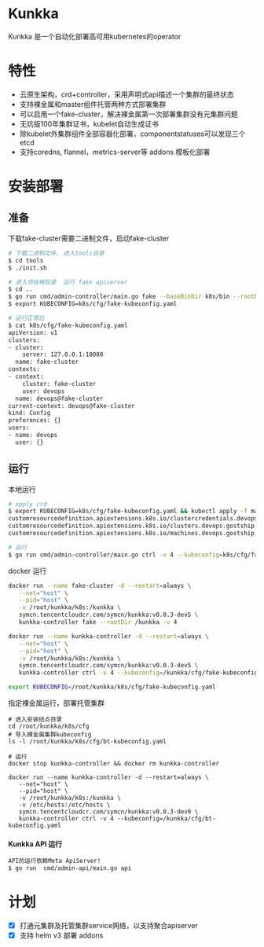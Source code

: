 # Kunkka

Kunkka 是一个自动化部署高可用kubernetes的operator

# 特性

- 云原生架构，crd+controller，采用声明式api描述一个集群的最终状态
- 支持裸金属和master组件托管两种方式部署集群
- 可以启用一个fake-cluster，解决裸金属第一次部署集群没有元集群问题
- 无坑版100年集群证书，kubelet自动生成证书
- 除kubelet外集群组件全部容器化部署，componentstatuses可以发现三个etcd
- 支持coredns, flannel，metrics-server等 addons 模板化部署

# 安装部署

## 准备

下载fake-cluster需要二进制文件，启动fake-cluster

```bash
# 下载二进制文件, 进入tools目录
$ cd tools
$ ./init.sh

# 进入项目根目录  运行 fake apiserver
$ cd ..
$ go run cmd/admin-controller/main.go fake --baseBinDir k8s/bin --rootDir k8s -v 4 
$ export KUBECONFIG=k8s/cfg/fake-kubeconfig.yaml

# 运行正常后
$ cat k8s/cfg/fake-kubeconfig.yaml
apiVersion: v1
clusters:
- cluster:
    server: 127.0.0.1:18080
  name: fake-cluster
contexts:
- context:
    cluster: fake-cluster
    user: devops
  name: devops@fake-cluster
current-context: devops@fake-cluster
kind: Config
preferences: {}
users:
- name: devops
  user: {}
```

## 运行

本地运行
```bash
# apply crd
$ export KUBECONFIG=k8s/cfg/fake-kubeconfig.yaml && kubectl apply -f manifests/crds/
customresourcedefinition.apiextensions.k8s.io/clustercredentials.devops.gostship.io created
customresourcedefinition.apiextensions.k8s.io/clusters.devops.gostship.io created
customresourcedefinition.apiextensions.k8s.io/machines.devops.gostship.io created

# 运行
$ go run cmd/admin-controller/main.go ctrl -v 4 --kubeconfig=k8s/cfg/fake-kubeconfig.yaml
```
docker 运行
```bash
docker run --name fake-cluster -d --restart=always \
   --net="host" \
   --pid="host" \
   -v /root/kunkka/k8s:/kunkka \
   symcn.tencentcloudcr.com/symcn/kunkka:v0.0.3-dev5 \
   kunkka-controller fake --rootDir /kunkka -v 4

docker run --name kunkka-controller -d --restart=always \
   --net="host" \
   --pid="host" \
   -v /root/kunkka/k8s:/kunkka \
   symcn.tencentcloudcr.com/symcn/kunkka:v0.0.3-dev5 \
   kunkka-controller ctrl -v 4 --kubeconfig=/kunkka/cfg/fake-kubeconfig.yaml

export KUBECONFIG=/root/kunkka/k8s/cfg/fake-kubeconfig.yaml
```
指定裸金属运行，部署托管集群
```shell
# 进入安装结点目录
cd /root/kunkka/k8s/cfg
# 导入裸金属集群kubeconfig
ls -l /root/kunkka/k8s/cfg/bt-kubeconfig.yaml

# 运行
docker stop kunkka-controller && docker rm kunkka-controller

docker run --name kunkka-controller -d --restart=always \
   --net="host" \
   --pid="host" \
   -v /root/kunkka/k8s:/kunkka \
   -v /etc/hosts:/etc/hosts \
   symcn.tencentcloudcr.com/symcn/kunkka:v0.0.3-dev9 \
   kunkka-controller ctrl -v 4 --kubeconfig=/kunkka/cfg/bt-kubeconfig.yaml

```

#### Kunkka API 运行
```bash
API的运行依赖Meta ApiServer!
$ go run  cmd/admin-api/main.go api
```

# 计划

- [x]  打通元集群及托管集群service网络，以支持聚合apiserver
- [x]  支持 helm v3 部署 addons